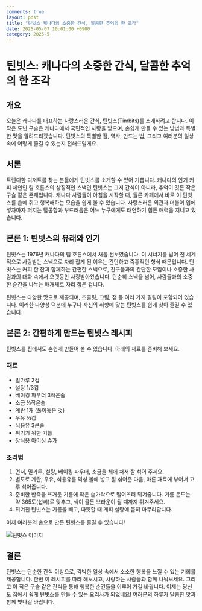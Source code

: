 ```yaml
---
comments: true
layout: post
title: "틴빗스 캐나다의 소중한 간식, 달콤한 추억의 한 조각"
date: 2025-05-07 10:01:00 +0900
category: 2025-5
---
```


# 틴빗스: 캐나다의 소중한 간식, 달콤한 추억의 한 조각

## 개요
오늘은 캐나다를 대표하는 사랑스러운 간식, 틴빗스(Timbits)를 소개하려고 합니다. 이 작은 도넛 구슬은 캐나다에서 국민적인 사랑을 받으며, 손쉽게 만들 수 있는 방법과 특별한 맛을 알려드리겠습니다. 틴빗스의 특별한 점, 역사, 만드는 법, 그리고 여러분의 일상 속에 어떻게 즐길 수 있는지 전해드릴게요.

## 서론
트렌디한 디저트를 찾는 분들에게 틴빗스를 소개할 수 있어 기쁩니다. 캐나다의 인기 커피 체인인 팀 호튼스의 상징적인 스낵인 틴빗스는 그저 간식이 아니라, 추억이 깃든 작은 구슬 같은 존재입니다. 캐나다 사람들이 아침을 시작할 때, 들른 카페에서 바로 이 틴빗스를 손에 쥐고 행복해하는 모습을 쉽게 볼 수 있습니다. 사랑스러운 외관과 더불어 입에 넣자마자 퍼지는 달콤함과 부드러움은 어느 누구에게도 태연하기 힘든 매력을 지니고 있습니다.

## 본론 1: 틴빗스의 유래와 인기
틴빗스는 1976년 캐나다의 팀 호튼스에서 처음 선보였습니다. 이 시너지를 넘어 전 세계적으로 사랑받는 스낵으로 자리 잡게 된 이유는 간단하고 즉흥적인 형식 때문입니다. 틴빗스는 커피 한 잔과 함께하는 간편한 스낵으로, 친구들과의 간단한 모임이나 소중한 사람과의 대화 속에서 오랫동안 사랑받아왔습니다. 단순히 스낵을 넘어, 사람들과의 소중한 순간을 나누는 매개체로 자리 잡은 겁니다.

틴빗스는 다양한 맛으로 제공되며, 초콜릿, 크림, 잼 등 여러 가지 필링이 포함되어 있습니다. 이러한 다양성 덕분에 누구나 자신의 취향에 맞는 틴빗스를 쉽게 찾아 즐길 수 있습니다.

## 본론 2: 간편하게 만드는 틴빗스 레시피
틴빗스를 집에서도 손쉽게 만들어 볼 수 있습니다. 아래의 재료를 준비해 보세요.

### 재료 
- 밀가루 2컵 
- 설탕 1/3컵 
- 베이킹 파우더 3작은술 
- 소금 ½작은술 
- 계란 1개 (풀어놓은 것) 
- 우유 ¾컵 
- 식용유 3큰술 
- 튀기기 위한 기름 
- 장식용 아이싱 슈가 

### 조리법 
1. 먼저, 밀가루, 설탕, 베이킹 파우더, 소금을 체에 쳐서 잘 섞어 주세요.
2. 별도로 계란, 우유, 식용유를 믹싱 볼에 넣고 잘 섞어준 다음, 마른 재료에 부어서 고루 섞어줍니다.
3. 준비한 반죽을 뜨거운 기름에 작은 숟가락으로 떨어뜨려 튀겨줍니다. 기름 온도는 약 365도(섭씨)로 맞추고, 색이 골든 브라운이 될 때까지 튀겨주세요.
4. 튀겨진 틴빗스는 기름을 빼고, 따뜻할 때 계피 설탕에 묻혀 마무리합니다.

이제 여러분의 손으로 만든 틴빗스를 즐길 수 있습니다!

![틴빗스 이미지](https://www.themealdb.com/images/media/meals/txsupu1511815755.jpg)

## 결론
틴빗스는 단순한 간식 이상으로, 각박한 일상 속에서 소소한 행복을 느낄 수 있는 기회를 제공합니다. 한번 이 레시피를 따라 해보시고, 사랑하는 사람들과 함께 나눠보세요. 그리고 이 작은 구슬 같은 간식을 통해 행복한 순간들을 이루어 가길 바랍니다. 이제는 당신도 집에서 쉽게 틴빗스를 만들 수 있는 요리사가 되었네요! 여러분의 하루가 달콤한 맛과 함께 빛나길 바랍니다.